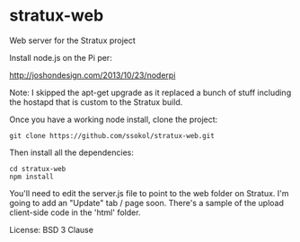 # stratux-web
Web server for the Stratux project

Install node.js on the Pi per:

http://joshondesign.com/2013/10/23/noderpi

Note: I skipped the apt-get upgrade as it replaced a bunch of stuff including the hostapd that is custom to the Stratux build.

Once you have a working node install, clone the project:

    git clone https://github.com/ssokol/stratux-web.git

Then install all the dependencies:

````
cd stratux-web
npm install
````

You'll need to edit the server.js file to point to the web folder on Stratux. I'm going to add an "Update" tab / page soon. There's a sample of the upload client-side code in the 'html' folder.

License: BSD 3 Clause
